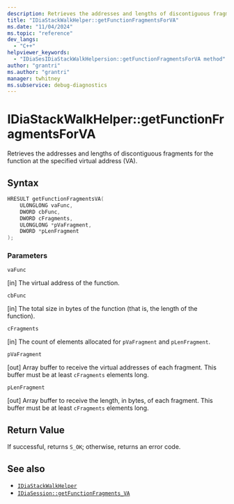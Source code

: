 ```yaml
---
description: Retrieves the addresses and lengths of discontiguous fragments for the function at the specified virtual address (VA).
title: "IDiaStackWalkHelper::getFunctionFragmentsForVA"
ms.date: "11/04/2024"
ms.topic: "reference"
dev_langs:
  - "C++"
helpviewer_keywords:
  - "IDiaSesIDiaStackWalkHelpersion::getFunctionFragmentsForVA method"
author: "grantri"
ms.author: "grantri"
manager: twhitney
ms.subservice: debug-diagnostics
---
```


# IDiaStackWalkHelper::getFunctionFragmentsForVA

Retrieves the addresses and lengths of discontiguous fragments for the function at the specified virtual address (VA).

## Syntax

```C++
HRESULT getFunctionFragmentsVA(
    ULONGLONG vaFunc,
    DWORD cbFunc,
    DWORD cFragments,
    ULONGLONG *pVaFragment,
    DWORD *pLenFragment
);
```

### Parameters

 `vaFunc`

[in] The virtual address of the function.

 `cbFunc`

[in] The total size in bytes of the function (that is, the length of the function).

`cFragments`

[in] The count of elements allocated for `pVaFragment` and `pLenFragment`.

 `pVaFragment`

[out] Array buffer to receive the virtual addresses of each fragment. This buffer must be at least `cFragments` elements long.

 `pLenFragment`

[out] Array buffer to receive the length, in bytes, of each fragment. This buffer must be at least `cFragments` elements long.

## Return Value

 If successful, returns `S_OK`; otherwise, returns an error code.

## See also

- [`IDiaStackWalkHelper`](../../debugger/debug-interface-access/idiastackwalkhelper.md)
- [`IDiaSession::getFunctionFragments_VA`](../../debugger/debug-interface-access/idiasession-getfunctionfragments_va.md)
